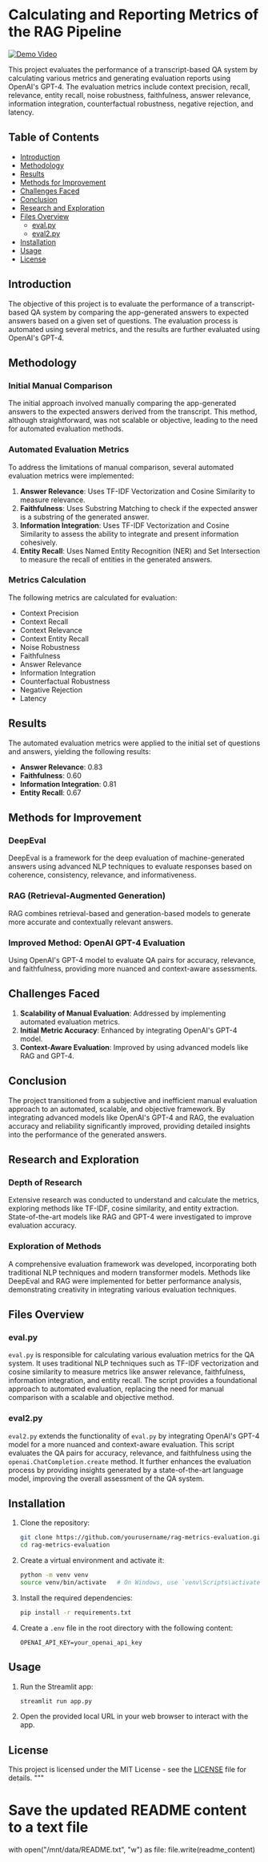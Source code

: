 # Calculating and Reporting Metrics of the RAG Pipeline

[![Demo Video](https://img.youtube.com/vi/V-VHoerykSs/0.jpg)](https://youtu.be/V-VHoerykSs)

This project evaluates the performance of a transcript-based QA system by calculating various metrics and generating evaluation reports using OpenAI's GPT-4. The evaluation metrics include context precision, recall, relevance, entity recall, noise robustness, faithfulness, answer relevance, information integration, counterfactual robustness, negative rejection, and latency.

## Table of Contents

- [Introduction](#introduction)
- [Methodology](#methodology)
- [Results](#results)
- [Methods for Improvement](#methods-for-improvement)
- [Challenges Faced](#challenges-faced)
- [Conclusion](#conclusion)
- [Research and Exploration](#research-and-exploration)
- [Files Overview](#files-overview)
  - [eval.py](#evalpy)
  - [eval2.py](#eval2py)
- [Installation](#installation)
- [Usage](#usage)
- [License](#license)

## Introduction

The objective of this project is to evaluate the performance of a transcript-based QA system by comparing the app-generated answers to expected answers based on a given set of questions. The evaluation process is automated using several metrics, and the results are further evaluated using OpenAI's GPT-4.

## Methodology

### Initial Manual Comparison

The initial approach involved manually comparing the app-generated answers to the expected answers derived from the transcript. This method, although straightforward, was not scalable or objective, leading to the need for automated evaluation methods.

### Automated Evaluation Metrics

To address the limitations of manual comparison, several automated evaluation metrics were implemented:

1. **Answer Relevance**: Uses TF-IDF Vectorization and Cosine Similarity to measure relevance.
2. **Faithfulness**: Uses Substring Matching to check if the expected answer is a substring of the generated answer.
3. **Information Integration**: Uses TF-IDF Vectorization and Cosine Similarity to assess the ability to integrate and present information cohesively.
4. **Entity Recall**: Uses Named Entity Recognition (NER) and Set Intersection to measure the recall of entities in the generated answers.

### Metrics Calculation

The following metrics are calculated for evaluation:

- Context Precision
- Context Recall
- Context Relevance
- Context Entity Recall
- Noise Robustness
- Faithfulness
- Answer Relevance
- Information Integration
- Counterfactual Robustness
- Negative Rejection
- Latency

## Results

The automated evaluation metrics were applied to the initial set of questions and answers, yielding the following results:

- **Answer Relevance**: 0.83
- **Faithfulness**: 0.60
- **Information Integration**: 0.81
- **Entity Recall**: 0.67

## Methods for Improvement

### DeepEval

DeepEval is a framework for the deep evaluation of machine-generated answers using advanced NLP techniques to evaluate responses based on coherence, consistency, relevance, and informativeness.

### RAG (Retrieval-Augmented Generation)

RAG combines retrieval-based and generation-based models to generate more accurate and contextually relevant answers.

### Improved Method: OpenAI GPT-4 Evaluation

Using OpenAI's GPT-4 model to evaluate QA pairs for accuracy, relevance, and faithfulness, providing more nuanced and context-aware assessments.

## Challenges Faced

1. **Scalability of Manual Evaluation**: Addressed by implementing automated evaluation metrics.
2. **Initial Metric Accuracy**: Enhanced by integrating OpenAI's GPT-4 model.
3. **Context-Aware Evaluation**: Improved by using advanced models like RAG and GPT-4.

## Conclusion

The project transitioned from a subjective and inefficient manual evaluation approach to an automated, scalable, and objective framework. By integrating advanced models like OpenAI's GPT-4 and RAG, the evaluation accuracy and reliability significantly improved, providing detailed insights into the performance of the generated answers.

## Research and Exploration

### Depth of Research

Extensive research was conducted to understand and calculate the metrics, exploring methods like TF-IDF, cosine similarity, and entity extraction. State-of-the-art models like RAG and GPT-4 were investigated to improve evaluation accuracy.

### Exploration of Methods

A comprehensive evaluation framework was developed, incorporating both traditional NLP techniques and modern transformer models. Methods like DeepEval and RAG were implemented for better performance analysis, demonstrating creativity in integrating various evaluation techniques.

## Files Overview

### eval.py

`eval.py` is responsible for calculating various evaluation metrics for the QA system. It uses traditional NLP techniques such as TF-IDF vectorization and cosine similarity to measure metrics like answer relevance, faithfulness, information integration, and entity recall. The script provides a foundational approach to automated evaluation, replacing the need for manual comparison with a scalable and objective method.

### eval2.py

`eval2.py` extends the functionality of `eval.py` by integrating OpenAI's GPT-4 model for a more nuanced and context-aware evaluation. This script evaluates the QA pairs for accuracy, relevance, and faithfulness using the `openai.ChatCompletion.create` method. It further enhances the evaluation process by providing insights generated by a state-of-the-art language model, improving the overall assessment of the QA system.

## Installation

1. Clone the repository:
    ```sh
    git clone https://github.com/yourusername/rag-metrics-evaluation.git
    cd rag-metrics-evaluation
    ```

2. Create a virtual environment and activate it:
    ```sh
    python -m venv venv
    source venv/bin/activate   # On Windows, use `venv\Scripts\activate`
    ```

3. Install the required dependencies:
    ```sh
    pip install -r requirements.txt
    ```

4. Create a `.env` file in the root directory with the following content:
    ```env
    OPENAI_API_KEY=your_openai_api_key
    ```

## Usage

1. Run the Streamlit app:
    ```sh
    streamlit run app.py
    ```

2. Open the provided local URL in your web browser to interact with the app.

## License

This project is licensed under the MIT License - see the [LICENSE](LICENSE) file for details.
"""

# Save the updated README content to a text file
with open("/mnt/data/README.txt", "w") as file:
    file.write(readme_content)
